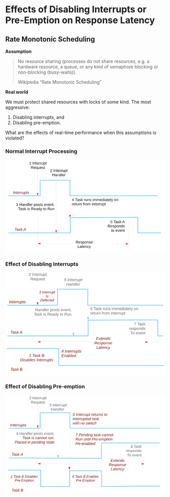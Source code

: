 # Effects of Disabling Interrupts or Pre-Emption on Response Latency

## Rate Monotonic Scheduling

**Assumption**

> No resource sharing (processes do not share resources, e.g. a hardware
> resource, a queue, or any kind of semaphore blocking or non-blocking
> (busy-waits)).
> 
> Wikipedia “Rate Monotonic Scheduling”

**Real world**

We must protect shared resources with locks of some kind. The most
aggressive:

1.  Disabling interrupts, and
2.  Disabling pre-emption.

What are the effects of real-time performance when this assumptions is
violated?

### Normal Interrupt Processing

![](normal_interrupt.png)

### Effect of Disabling Interrupts

![](disabling_interrupts.png)

### Effect of Disabling Pre-emption

![](disabling_preemption.png)
